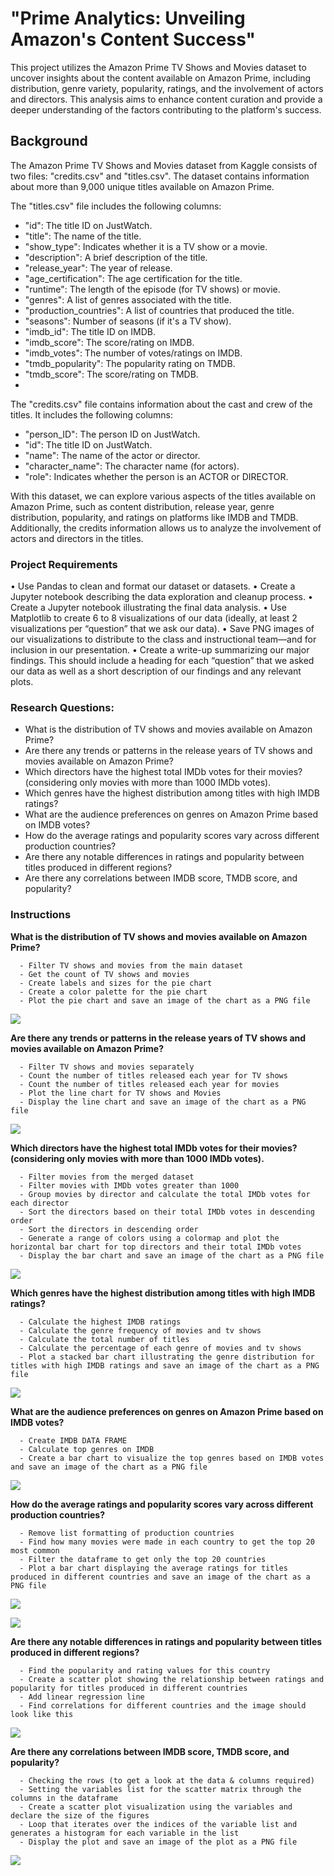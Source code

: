 # "Prime Analytics: Unveiling Amazon's Content Success"

This project utilizes the Amazon Prime TV Shows and Movies dataset to uncover insights about the content available on Amazon Prime, including distribution, genre variety, popularity, ratings, and the involvement of actors and directors. This analysis aims to enhance content curation and provide a deeper understanding of the factors contributing to the platform's success.

## Background 

The Amazon Prime TV Shows and Movies dataset from Kaggle consists of two files: "credits.csv" and "titles.csv". The dataset contains information about more than 9,000 unique titles available on Amazon Prime.

The "titles.csv" file includes the following columns:
- "id": The title ID on JustWatch.
- "title": The name of the title.
- "show_type": Indicates whether it is a TV show or a movie.
- "description": A brief description of the title.
- "release_year": The year of release.
- "age_certification": The age certification for the title.
- "runtime": The length of the episode (for TV shows) or movie.
- "genres": A list of genres associated with the title.
- "production_countries": A list of countries that produced the title.
- "seasons": Number of seasons (if it's a TV show).
- "imdb_id": The title ID on IMDB.
- "imdb_score": The score/rating on IMDB.
- "imdb_votes": The number of votes/ratings on IMDB.
- "tmdb_popularity": The popularity rating on TMDB.
- "tmdb_score": The score/rating on TMDB.
- 
The "credits.csv" file contains information about the cast and crew of the titles. It includes the following columns:
- "person_ID": The person ID on JustWatch.
- "id": The title ID on JustWatch.
- "name": The name of the actor or director.
- "character_name": The character name (for actors).
- "role": Indicates whether the person is an ACTOR or DIRECTOR.
  
With this dataset, we can explore various aspects of the titles available on Amazon Prime, such as content distribution, release year, genre distribution, popularity, and ratings on platforms like IMDB and TMDB. Additionally, the credits information allows us to analyze the involvement of actors and directors in the titles.

### Project Requirements
•	Use Pandas to clean and format our dataset or datasets.
•	Create a Jupyter notebook describing the data exploration and cleanup process.
•	Create a Jupyter notebook illustrating the final data analysis.
•	Use Matplotlib to create 6 to 8 visualizations of our data (ideally, at least 2 visualizations per “question” that we ask our data).
•	Save PNG images of our visualizations to distribute to the class and instructional team—and for
inclusion in our presentation.
•	Create a write-up summarizing our major findings. This should include a heading for each “question” that we asked our data as well as a short description of our findings and any relevant plots.

### Research Questions:
 - What is the distribution of TV shows and movies available on Amazon Prime?
 - Are there any trends or patterns in the release years of TV shows and movies available on Amazon Prime?
 - Which directors have the highest total IMDb votes for their movies? (considering only movies with more than 1000 IMDb votes).
 - Which genres have the highest distribution among titles with high IMDB ratings?
 - What are the audience preferences on genres on Amazon Prime based on IMDB votes?
 - How do the average ratings and popularity scores vary across different production countries?
 - Are there any notable differences in ratings and popularity between titles produced in different regions?
 - Are there any correlations between IMDB score, TMDB score, and popularity?

### Instructions
**What is the distribution of TV shows and movies available on Amazon Prime?**

      - Filter TV shows and movies from the main dataset
      - Get the count of TV shows and movies
      - Create labels and sizes for the pie chart
      - Create a color palette for the pie chart
      - Plot the pie chart and save an image of the chart as a PNG file
![](PieChart.png)

**Are there any trends or patterns in the release years of TV shows and movies available on Amazon Prime?**

      - Filter TV shows and movies separately
      - Count the number of titles released each year for TV shows
      - Count the number of titles released each year for movies
      - Plot the line chart for TV shows and Movies
      - Display the line chart and save an image of the chart as a PNG file
![](LineChart.png)

**Which directors have the highest total IMDb votes for their movies? (considering only movies with more than 1000 IMDb votes).**

      - Filter movies from the merged dataset
      - Filter movies with IMDb votes greater than 1000
      - Group movies by director and calculate the total IMDb votes for each director
      - Sort the directors based on their total IMDb votes in descending order
      - Sort the directors in descending order
      - Generate a range of colors using a colormap and plot the horizontal bar chart for top directors and their total IMDb votes
      - Display the bar chart and save an image of the chart as a PNG file
![](BarChart.png)

**Which genres have the highest distribution among titles with high IMDB ratings?**

      - Calculate the highest IMDB ratings
      - Calculate the genre frequency of movies and tv shows
      - Calculate the total number of titles
      - Calculate the percentage of each genre of movies and tv shows
      - Plot a stacked bar chart illustrating the genre distribution for titles with high IMDB ratings and save an image of the chart as a PNG file
![](BARChart1.png)

**What are the audience preferences on genres on Amazon Prime based on IMDB votes?**

      - Create IMDB DATA FRAME
      - Calculate top genres on IMDB
      - Create a bar chart to visualize the top genres based on IMDB votes and save an image of the chart as a PNG file
![](BarChart2.png)

**How do the average ratings and popularity scores vary across different production countries?**

      - Remove list formatting of production countries
      - Find how many movies were made in each country to get the top 20 most common
      - Filter the dataframe to get only the top 20 countries
      - Plot a bar chart displaying the average ratings for titles produced in different countries and save an image of the chart as a PNG file
![](Avg.IMDBperCountry.png)

![](Avg.TMDBperCountry.png)

**Are there any notable differences in ratings and popularity between titles produced in different regions?**

      - Find the popularity and rating values for this country
      - Create a scatter plot showing the relationship between ratings and popularity for titles produced in different countries
      - Add linear regression line
      - Find correlations for different countries and the image should look like this
![](Avg.RatingvsPopularityCA.png)

**Are there any correlations between IMDB score, TMDB score, and popularity?**

      - Checking the rows (to get a look at the data & columns required)
      - Setting the variables list for the scatter matrix through the columns in the dataframe
      - Create a scatter plot visualization using the variables and declare the size of the figures
      - Loop that iterates over the indices of the variable list and generates a histogram for each variable in the list
      - Display the plot and save an image of the plot as a PNG file
![](ScatterPlot.png)

